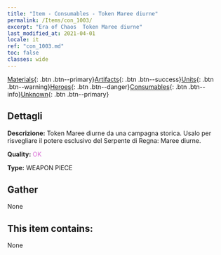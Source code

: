 ```yaml
---
title: "Item - Consumables - Token Maree diurne"
permalink: /Items/con_1003/
excerpt: "Era of Chaos  Token Maree diurne"
last_modified_at: 2021-04-01
locale: it
ref: "con_1003.md"
toc: false
classes: wide
---
```

 [Materials](/it/Items/){: .btn .btn--primary}[Artifacts](/it/Items/Artifacts/){: .btn .btn--success}[Units](/it/Items/Units/){: .btn .btn--warning}[Heroes](/it/Items/Heroes/){: .btn .btn--danger}[Consumables](/it/Items/Consumables/){: .btn .btn--info}[Unknown](/it/Items/Unknown/){: .btn .btn--primary}

## Dettagli
 **Descrizione:** Token Maree diurne da una campagna storica. Usalo per risvegliare il potere esclusivo del Serpente di Regna: Maree diurne.

 **Quality:** <span style="color: #DA70D6">OK</span>

 **Type:** WEAPON PIECE

## Gather

  None

## This item contains:

  None

